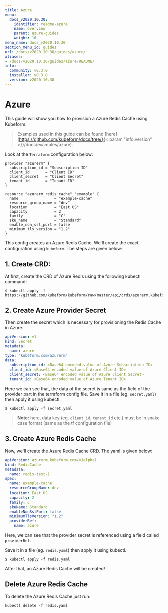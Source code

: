 ```yaml
---
title: Azure
menu:
  docs_v2020.10.30:
    identifier: readme-azure
    name: Overview
    parent: azure-guides
    weight: 10
menu_name: docs_v2020.10.30
section_menu_id: guides
url: /docs/v2020.10.30/guides/azure/
aliases:
- /docs/v2020.10.30/guides/azure/README/
info:
  community: v0.3.0
  installer: v0.3.0
  version: v2020.10.30
---
```


# Azure

This guide will show you how to provision a Azure Redis Cache using Kubeform.

> Examples used in this guide can be found [here](https://github.com/kubeform/docs/tree/{{< param "info.version" >}}/docs/examples/azure).

Look at the `Terraform` configuration below:

```
provider "azurerm" {
  subscription_id = "Subscription ID"
  client_id       = "Client ID"
  client_secret   = "Client Secret"
  tenant_id       = "Tenant ID"
}

resource "azurerm_redis_cache" "example" {
  name                = "example-cache"
  resource_group_name = "dev"
  location            = "East US"
  capacity            = 2
  family              = "C"
  sku_name            = "Standard"
  enable_non_ssl_port = false
  minimum_tls_version = "1.2"
}
```

This config creates an Azure Redis Cache. We'll create the exact configuration using `kubeform`. The steps are given below:

## 1. Create CRD:

At first, create the CRD of Azure Redis using the following kubectl command:

```console
$ kubectl apply -f https://github.com/kubeform/kubeform/raw/master/api/crds/azurerm.kubeform.com_rediscaches.yaml
```

## 2. Create Azure Provider Secret

Then create the secret which is necessary for provisioning the Redis Cache in Azure.

```yaml
apiVersion: v1
kind: Secret
metadata:
  name: azure
type: "kubeform.com/azurerm"
data:
  subscription_id: <Base64 encoded value of Azure Subscription ID>
  client_id: <Base64 encoded value of Azure Client ID>
  client_secret: <Base64 encoded value of Azure Client Secret>
  tenant_id: <Base64 encoded value of Azure Tenant ID>

```

Here we can see that, the data of the secret is same as the field of the provider part in the terraform config file. Save it in a file (eg. `secret.yaml`) then apply it using kubectl.

```console
$ kubectl apply -f secret.yaml
```

> **Note:** here, data key (eg. `client_id`, `tenant_id` etc.) must be in snake case format (same as the tf configuration file)


## 3. Create Azure Redis Cache

Now, we'll create the Azure Redis Cache CRD. The yaml is given below:

```yaml
apiVersion: azurerm.kubeform.com/v1alpha1
kind: RedisCache
metadata:
  name: redis-test-1
spec:
  name: example-cache
  resourceGroupName: dev
  location: East US
  capacity: 2
  family: C
  skuName: Standard
  enableNonSslPort: false
  minimumTlsVersion: "1.2"
  providerRef:
    name: azure
```

Here, we can see that the provider secret is referenced using a field called `providerRef`.

Save it in a file (eg. `redis.yaml`) then apply it using kubectl.

```console
$ kubectl apply -f redis.yaml
```

After that, an Azure Redis Cache will be created!

## Delete Azure Redis Cache

To delete the Azure Redis Cache just run:

```console
kubectl delete -f redis.yaml
```
